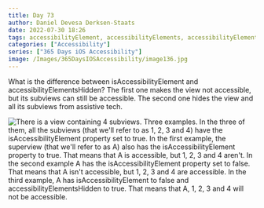 ```yaml
---
title: Day 73
author: Daniel Devesa Derksen-Staats
date: 2022-07-30 18:26
tags: accessibilityElement, accessibilityElements, accessibilityElementsHidden, iOS
categories: ["Accessibility"]
series: ["365 Days iOS Accessibility"]
image: /Images/365DaysIOSAccessibility/image136.jpg
---
```


What is the difference between isAccessibilityElement and accessibilityElementsHidden? The first one makes the view not accessible, but its subviews can still be accessible. The second one hides the view and all its subviews from assistive tech.

![There is a view containing 4 subviews. Three examples. In the three of them, all the subviews (that we'll refer to as 1, 2, 3 and 4) have the isAccessibilityElement property set to true. In the first example, the superview (that we'll refer to as A) also has the isAccessibilityElement property to true. That means that A is accessible, but 1, 2, 3 and 4 aren't. In the second example A has the isAccessibilityElement property set to false. That means that A isn't accessible, but 1, 2, 3 and 4 are accessible. In the third example, A has isAccessibilityElement to false and accessibilityElementsHidden to true. That means that A, 1, 2, 3 and 4 will not be accessible.](/Images/365DaysIOSAccessibility/image136.jpg)

